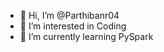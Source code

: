 - 👋 Hi, I’m @Parthibanr04
- 👀 I’m interested in Coding
- 🌱 I’m currently learning PySpark


<!---
Parthibanr04/Parthibanr04 is a ✨ special ✨ repository because its `README.md` (this file) appears on your GitHub profile.
You can click the Preview link to take a look at your changes.
--->
